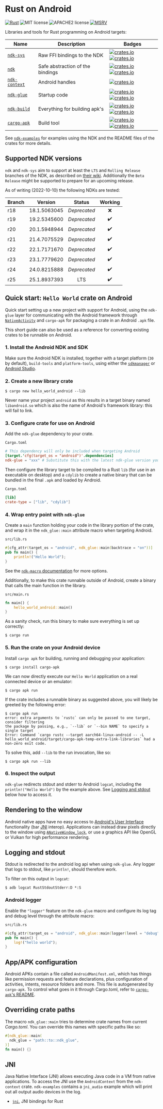 # Rust on Android

[![Rust](https://github.com/rust-mobile/ndk/workflows/Rust/badge.svg)](https://github.com/rust-mobile/ndk/actions) ![MIT license](https://img.shields.io/badge/License-MIT-green.svg) ![APACHE2 license](https://img.shields.io/badge/License-APACHE2-green.svg) [![MSRV](https://img.shields.io/badge/rustc-1.60.0+-ab6000.svg)](https://blog.rust-lang.org/2022/04/07/Rust-1.60.0.html)


Libraries and tools for Rust programming on Android targets:

Name | Description | Badges
--- | --- | ---
[`ndk-sys`](./ndk-sys) | Raw FFI bindings to the NDK | [![crates.io](https://img.shields.io/crates/v/ndk-sys.svg)](https://crates.io/crates/ndk-sys) [![crates.io](https://docs.rs/ndk-sys/badge.svg)](https://docs.rs/ndk-sys)
[`ndk`](./ndk) | Safe abstraction of the bindings | [![crates.io](https://img.shields.io/crates/v/ndk.svg)](https://crates.io/crates/ndk) [![crates.io](https://docs.rs/ndk/badge.svg)](https://docs.rs/ndk)
[`ndk-context`](./ndk-context) | Android handles | [![crates.io](https://img.shields.io/crates/v/ndk-context.svg)](https://crates.io/crates/ndk-context)
[`ndk-glue`](./ndk-glue) | Startup code | [![crates.io](https://img.shields.io/crates/v/ndk-glue.svg)](https://crates.io/crates/ndk-glue) [![crates.io](https://docs.rs/ndk-glue/badge.svg)](https://docs.rs/ndk-glue)
[`ndk-build`](./ndk-build) | Everything for building apk's | [![crates.io](https://img.shields.io/crates/v/ndk-build.svg)](https://crates.io/crates/ndk-build) [![crates.io](https://docs.rs/ndk-build/badge.svg)](https://docs.rs/ndk-build)
[`cargo-apk`](./cargo-apk) | Build tool | [![crates.io](https://img.shields.io/crates/v/cargo-apk.svg)](https://crates.io/crates/cargo-apk) [![crates.io](https://docs.rs/cargo-apk/badge.svg)](https://docs.rs/cargo-apk)

See [`ndk-examples`](https://github.com/rust-mobile/rust-android-examples/) for examples using the NDK and the README files of the crates for more details.

## Supported NDK versions

`ndk` and `ndk-sys` aim to support at least the `LTS` and `Rolling Release` branches of the NDK, as described on [their wiki](https://github.com/android/ndk/wiki#supported-downloads). Additionally the `Beta Release` might be supported to prepare for an upcoming release.

As of writing (2022-10-10) the following NDKs are tested:

Branch | Version | Status | Working
-|-|:-:|:-:
r18 | 18.1.5063045 | _Deprecated_ | :x:
r19 | 19.2.5345600 | _Deprecated_ | :heavy_check_mark:
r20 | 20.1.5948944 | _Deprecated_ | :heavy_check_mark:
r21 | 21.4.7075529 | _Deprecated_ | :heavy_check_mark:
r22 | 22.1.7171670 | _Deprecated_ | :heavy_check_mark:
r23 | 23.1.7779620 | _Deprecated_ | :heavy_check_mark:
r24 | 24.0.8215888 | _Deprecated_ | :heavy_check_mark:
r25 | 25.1.8937393 | LTS | :heavy_check_mark:


## Quick start: `Hello World` crate on Android

Quick start setting up a new project with support for Android, using the `ndk-glue` layer for communicating with the Android framework through [`NativeActivity`](https://developer.android.com/reference/android/app/NativeActivity) and `cargo-apk` for packaging a crate in an Android `.apk` file.

This short guide can also be used as a reference for converting existing crates to be runnable on Android.

### 1. Install the Android NDK and SDK

Make sure the Android NDK is installed, together with a target platform (`30` by default), `build-tools` and `platform-tools`, using either the [`sdkmanager`](https://developer.android.com/studio/command-line/sdkmanager) or [Android Studio](https://developer.android.com/studio/projects/install-ndk).

### 2. Create a new library crate

```console
$ cargo new hello_world_android --lib
```

Never name your project `android` as this results in a target binary named `libandroid.so` which is also the name of Android's framework library: this will fail to link.

### 3. Configure crate for use on Android

Add the `ndk-glue` dependency to your crate.

`Cargo.toml`
```toml
# This dependency will only be included when targeting Android
[target.'cfg(target_os = "android")'.dependencies]
ndk-glue = "xxx" # Substitute this with the latest ndk-glue version you wish to use
```

Then configure the library target to be compiled to a Rust `lib` (for use in an executable on desktop) and a `cdylib` to create a native binary that can be bundled in the final `.apk` and loaded by Android.

`Cargo.toml`
```toml
[lib]
crate-type = ["lib", "cdylib"]
```

### 4. Wrap entry point with `ndk-glue`

Create a `main` function holding your code in the library portion of the crate, and wrap it in the `ndk_glue::main` attribute macro when targeting Android.

`src/lib.rs`
```rust
#[cfg_attr(target_os = "android", ndk_glue::main(backtrace = "on"))]
pub fn main() {
    println!("Hello World");
}
```

See the [`ndk-macro` documentation](./ndk-macro/README.md) for more options.

Additionally, to make this crate runnable outside of Android, create a binary that calls the main function in the library.

`src/main.rs`
```rust
fn main() {
    hello_world_android::main()
}
```

As a sanity check, run this binary to make sure everything is set up correctly:

```console
$ cargo run
```

### 5. Run the crate on your Android device

Install `cargo apk` for building, running and debugging your application:
```console
$ cargo install cargo-apk
```

We can now directly execute our `Hello World` application on a real connected device or an emulator:
```console
$ cargo apk run
```

If the crate includes a runnable binary as suggested above, you will likely be greeted by the following error:

```console
$ cargo apk run
error: extra arguments to `rustc` can only be passed to one target, consider filtering
the package by passing, e.g., `--lib` or `--bin NAME` to specify a single target
Error: Command `cargo rustc --target aarch64-linux-android -- -L hello_world_android/target/cargo-apk-temp-extra-link-libraries` had a non-zero exit code.
```

To solve this, add `--lib` to the run invocation, like so:
```console
$ cargo apk run --lib
```

### 6. Inspect the output

`ndk-glue` redirects stdout and stderr to Android `logcat`, including the `println!("Hello World")` by the example above. See [Logging and stdout](##Logging-and-stdout) below how to access it.

## Rendering to the window

Android native apps have no easy access to [Android's User Interface](https://developer.android.com/guide/topics/ui) functionality (bar [JNI](##jni) interop). Applications can instead draw pixels directly to the window using [`ANativeWindow_lock`](https://developer.android.com/ndk/reference/group/a-native-window#group___a_native_window_1ga0b0e3b7d442dee83e1a1b42e5b0caee6), or use a graphics API like OpenGL or Vulkan for high performance rendering.

## Logging and stdout
Stdout is redirected to the android log api when using `ndk-glue`. Any logger that logs to
stdout, like `println!`, should therefore work.

To filter on this output in `logcat`:
```console
$ adb logcat RustStdoutStderr:D *:S
```

### Android logger
Enable the `"logger"` feature on the `ndk-glue` macro and configure its log tag and debug level through the attribute macro:

`src/lib.rs`
```rust
#[cfg_attr(target_os = "android", ndk_glue::main(logger(level = "debug", tag = "my-tag")))]
pub fn main() {
    log!("hello world");
}
```

## App/APK configuration
Android APKs contain a file called `AndroidManifest.xml`, which has things like permission requests and feature declarations, plus configuration of activities, intents, resource folders and more. This file is autogenerated by `cargo-apk`. To control what goes in it through Cargo.toml, refer to [`cargo-apk`'s README](./cargo-apk/README.md).

## Overriding crate paths
The macro `ndk_glue::main` tries to determine crate names from current _Cargo.toml_.
You can override this names with specific paths like so:
```rust
#[ndk_glue::main(
  ndk_glue = "path::to::ndk_glue",
)]
fn main() {}
```

## JNI
Java Native Interface (JNI) allows executing Java code in a VM from native applications. To access
the JNI use the `AndroidContext` from the `ndk-context` crate. `ndk-examples` contains a `jni_audio`
example which will print out all output audio devices in the log.

- [`jni`](https://crates.io/crates/jni), JNI bindings for Rust
